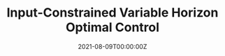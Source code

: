---
title: Input-Constrained Variable Horizon Optimal Control
summary: An indirect optimal control algorithm optimzes both the state-input trajectory and the horizon.
tags:
  - OC
date: '2021-08-09T00:00:00Z'

# Optional external URL for project (replaces project detail page).
external_link: 'https://ieeexplore.ieee.org/document/9911086'

url_code: ''
url_slides: ''
url_video: ''

# Slides (optional).
#   Associate this project with Markdown slides.
#   Simply enter your slide deck's filename without extension.
#   E.g. `slides = "example-slides"` references `content/slides/example-slides.md`.
#   Otherwise, set `slides = ""`.
---